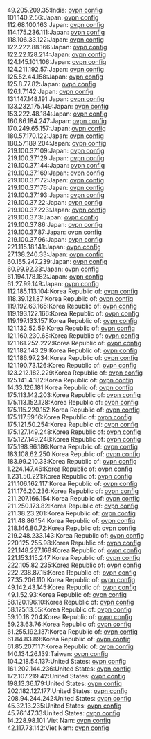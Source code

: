 49.205.209.35:India: [ovpn config](vpn/49_205_209_35.ovpn)  
101.140.2.56:Japan: [ovpn config](vpn/101_140_2_56.ovpn)  
112.68.100.163:Japan: [ovpn config](vpn/112_68_100_163.ovpn)  
114.175.236.111:Japan: [ovpn config](vpn/114_175_236_111.ovpn)  
118.106.33.122:Japan: [ovpn config](vpn/118_106_33_122.ovpn)  
122.222.88.166:Japan: [ovpn config](vpn/122_222_88_166.ovpn)  
122.22.128.214:Japan: [ovpn config](vpn/122_22_128_214.ovpn)  
124.145.101.106:Japan: [ovpn config](vpn/124_145_101_106.ovpn)  
124.211.192.57:Japan: [ovpn config](vpn/124_211_192_57.ovpn)  
125.52.44.158:Japan: [ovpn config](vpn/125_52_44_158.ovpn)  
125.8.77.82:Japan: [ovpn config](vpn/125_8_77_82.ovpn)  
126.1.7.142:Japan: [ovpn config](vpn/126_1_7_142.ovpn)  
131.147.148.191:Japan: [ovpn config](vpn/131_147_148_191.ovpn)  
133.232.175.149:Japan: [ovpn config](vpn/133_232_175_149.ovpn)  
153.222.48.184:Japan: [ovpn config](vpn/153_222_48_184.ovpn)  
160.86.184.247:Japan: [ovpn config](vpn/160_86_184_247.ovpn)  
170.249.65.157:Japan: [ovpn config](vpn/170_249_65_157.ovpn)  
180.57.170.122:Japan: [ovpn config](vpn/180_57_170_122.ovpn)  
180.57.189.204:Japan: [ovpn config](vpn/180_57_189_204.ovpn)  
219.100.37.109:Japan: [ovpn config](vpn/219_100_37_109.ovpn)  
219.100.37.129:Japan: [ovpn config](vpn/219_100_37_129.ovpn)  
219.100.37.144:Japan: [ovpn config](vpn/219_100_37_144.ovpn)  
219.100.37.169:Japan: [ovpn config](vpn/219_100_37_169.ovpn)  
219.100.37.172:Japan: [ovpn config](vpn/219_100_37_172.ovpn)  
219.100.37.176:Japan: [ovpn config](vpn/219_100_37_176.ovpn)  
219.100.37.193:Japan: [ovpn config](vpn/219_100_37_193.ovpn)  
219.100.37.22:Japan: [ovpn config](vpn/219_100_37_22.ovpn)  
219.100.37.223:Japan: [ovpn config](vpn/219_100_37_223.ovpn)  
219.100.37.3:Japan: [ovpn config](vpn/219_100_37_3.ovpn)  
219.100.37.86:Japan: [ovpn config](vpn/219_100_37_86.ovpn)  
219.100.37.87:Japan: [ovpn config](vpn/219_100_37_87.ovpn)  
219.100.37.96:Japan: [ovpn config](vpn/219_100_37_96.ovpn)  
221.115.18.141:Japan: [ovpn config](vpn/221_115_18_141.ovpn)  
27.138.240.33:Japan: [ovpn config](vpn/27_138_240_33.ovpn)  
60.155.247.239:Japan: [ovpn config](vpn/60_155_247_239.ovpn)  
60.99.92.33:Japan: [ovpn config](vpn/60_99_92_33.ovpn)  
61.194.178.182:Japan: [ovpn config](vpn/61_194_178_182.ovpn)  
61.27.99.149:Japan: [ovpn config](vpn/61_27_99_149.ovpn)  
112.185.113.104:Korea Republic of: [ovpn config](vpn/112_185_113_104.ovpn)  
118.39.121.87:Korea Republic of: [ovpn config](vpn/118_39_121_87.ovpn)  
119.192.63.165:Korea Republic of: [ovpn config](vpn/119_192_63_165.ovpn)  
119.193.122.166:Korea Republic of: [ovpn config](vpn/119_193_122_166.ovpn)  
119.197.133.157:Korea Republic of: [ovpn config](vpn/119_197_133_157.ovpn)  
121.132.52.59:Korea Republic of: [ovpn config](vpn/121_132_52_59.ovpn)  
121.160.230.68:Korea Republic of: [ovpn config](vpn/121_160_230_68.ovpn)  
121.161.252.222:Korea Republic of: [ovpn config](vpn/121_161_252_222.ovpn)  
121.182.143.29:Korea Republic of: [ovpn config](vpn/121_182_143_29.ovpn)  
121.186.97.234:Korea Republic of: [ovpn config](vpn/121_186_97_234.ovpn)  
121.190.73.126:Korea Republic of: [ovpn config](vpn/121_190_73_126.ovpn)  
123.212.182.229:Korea Republic of: [ovpn config](vpn/123_212_182_229.ovpn)  
125.141.4.182:Korea Republic of: [ovpn config](vpn/125_141_4_182.ovpn)  
14.33.126.181:Korea Republic of: [ovpn config](vpn/14_33_126_181.ovpn)  
175.113.142.203:Korea Republic of: [ovpn config](vpn/175_113_142_203.ovpn)  
175.113.152.128:Korea Republic of: [ovpn config](vpn/175_113_152_128.ovpn)  
175.115.220.152:Korea Republic of: [ovpn config](vpn/175_115_220_152.ovpn)  
175.117.59.16:Korea Republic of: [ovpn config](vpn/175_117_59_16.ovpn)  
175.121.50.254:Korea Republic of: [ovpn config](vpn/175_121_50_254.ovpn)  
175.127.149.248:Korea Republic of: [ovpn config](vpn/175_127_149_248.ovpn)  
175.127.149.248:Korea Republic of: [ovpn config](vpn/175_127_149_248.ovpn)  
175.198.96.186:Korea Republic of: [ovpn config](vpn/175_198_96_186.ovpn)  
183.108.62.250:Korea Republic of: [ovpn config](vpn/183_108_62_250.ovpn)  
183.99.210.33:Korea Republic of: [ovpn config](vpn/183_99_210_33.ovpn)  
1.224.147.46:Korea Republic of: [ovpn config](vpn/1_224_147_46.ovpn)  
1.231.50.221:Korea Republic of: [ovpn config](vpn/1_231_50_221.ovpn)  
211.106.162.117:Korea Republic of: [ovpn config](vpn/211_106_162_117.ovpn)  
211.176.20.236:Korea Republic of: [ovpn config](vpn/211_176_20_236.ovpn)  
211.207.166.154:Korea Republic of: [ovpn config](vpn/211_207_166_154.ovpn)  
211.250.173.82:Korea Republic of: [ovpn config](vpn/211_250_173_82.ovpn)  
211.38.23.201:Korea Republic of: [ovpn config](vpn/211_38_23_201.ovpn)  
211.48.86.154:Korea Republic of: [ovpn config](vpn/211_48_86_154.ovpn)  
218.146.80.72:Korea Republic of: [ovpn config](vpn/218_146_80_72.ovpn)  
219.248.233.143:Korea Republic of: [ovpn config](vpn/219_248_233_143.ovpn)  
220.125.255.98:Korea Republic of: [ovpn config](vpn/220_125_255_98.ovpn)  
221.148.227.168:Korea Republic of: [ovpn config](vpn/221_148_227_168.ovpn)  
221.153.115.247:Korea Republic of: [ovpn config](vpn/221_153_115_247.ovpn)  
222.105.82.235:Korea Republic of: [ovpn config](vpn/222_105_82_235.ovpn)  
222.238.87.15:Korea Republic of: [ovpn config](vpn/222_238_87_15.ovpn)  
27.35.206.110:Korea Republic of: [ovpn config](vpn/27_35_206_110.ovpn)  
49.142.43.145:Korea Republic of: [ovpn config](vpn/49_142_43_145.ovpn)  
49.1.52.93:Korea Republic of: [ovpn config](vpn/49_1_52_93.ovpn)  
58.120.196.10:Korea Republic of: [ovpn config](vpn/58_120_196_10.ovpn)  
58.125.13.55:Korea Republic of: [ovpn config](vpn/58_125_13_55.ovpn)  
59.10.18.204:Korea Republic of: [ovpn config](vpn/59_10_18_204.ovpn)  
59.23.63.76:Korea Republic of: [ovpn config](vpn/59_23_63_76.ovpn)  
61.255.192.137:Korea Republic of: [ovpn config](vpn/61_255_192_137.ovpn)  
61.84.83.89:Korea Republic of: [ovpn config](vpn/61_84_83_89.ovpn)  
61.85.207.117:Korea Republic of: [ovpn config](vpn/61_85_207_117.ovpn)  
140.134.26.139:Taiwan: [ovpn config](vpn/140_134_26_139.ovpn)  
104.218.54.137:United States: [ovpn config](vpn/104_218_54_137.ovpn)  
161.202.144.236:United States: [ovpn config](vpn/161_202_144_236.ovpn)  
172.107.219.42:United States: [ovpn config](vpn/172_107_219_42.ovpn)  
198.13.36.179:United States: [ovpn config](vpn/198_13_36_179.ovpn)  
202.182.127.177:United States: [ovpn config](vpn/202_182_127_177.ovpn)  
208.94.244.242:United States: [ovpn config](vpn/208_94_244_242.ovpn)  
45.32.13.235:United States: [ovpn config](vpn/45_32_13_235.ovpn)  
45.76.147.33:United States: [ovpn config](vpn/45_76_147_33.ovpn)  
14.228.98.101:Viet Nam: [ovpn config](vpn/14_228_98_101.ovpn)  
42.117.73.142:Viet Nam: [ovpn config](vpn/42_117_73_142.ovpn)  
